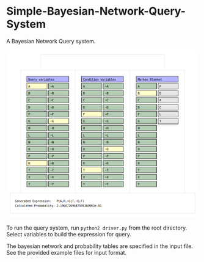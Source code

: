 # Simple-Bayesian-Network-Query-System
A Bayesian Network Query system.

![Screenshot](./assets/images/screenshot.png?raw=true "Screenshot")

To run the query system, run ```python2 driver.py``` from the root directory. Select variables to build the expression for query.

 The bayesian network and probability tables are specified in the input file. See the provided example files for input format.
 
